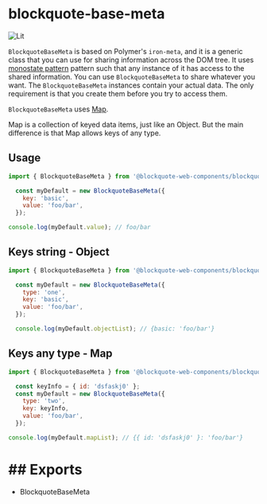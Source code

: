 # blockquote-base-meta

![Lit](https://img.shields.io/badge/lit-2.0.0-blue)

`BlockquoteBaseMeta` is based on Polymer's `iron-meta`, and it is a generic class that you can use
for sharing information across the DOM tree.
It uses [monostate pattern](http://c2.com/cgi/wiki?MonostatePattern) pattern such that any instance
of it has access to the shared information. You can use `BlockquoteBaseMeta` to share whatever you
want.
The `BlockquoteBaseMeta` instances contain your actual data. The only requirement is that you
create them before you try to access them.

`BlockquoteBaseMeta` uses [Map](https://developer.mozilla.org/en-US/docs/Web/JavaScript/Reference/Global_Objects/Map).

Map is a collection of keyed data items, just like an Object.
But the main difference is that Map allows keys of any type.

## Usage

```js
import { BlockquoteBaseMeta } from '@blockquote-web-components/blockquote-base-meta';

  const myDefault = new BlockquoteBaseMeta({
    key: 'basic',
    value: 'foo/bar',
  });

console.log(myDefault.value); // foo/bar
```

## Keys string - Object

```js
import { BlockquoteBaseMeta } from '@blockquote-web-components/blockquote-base-meta';

  const myDefault = new BlockquoteBaseMeta({
    type: 'one',
    key: 'basic',
    value: 'foo/bar',
  });

  console.log(myDefault.objectList); // {basic: 'foo/bar'}
```

## Keys any type - Map

```js
import { BlockquoteBaseMeta } from '@blockquote-web-components/blockquote-base-meta';

  const keyInfo = { id: 'dsfaskj0' };
  const myDefault = new BlockquoteBaseMeta({
    type: 'two',
    key: keyInfo,
    value: 'foo/bar',
  });

console.log(myDefault.mapList); // {{ id: 'dsfaskj0' }: 'foo/bar'}
```

# ## Exports

  - BlockquoteBaseMeta
